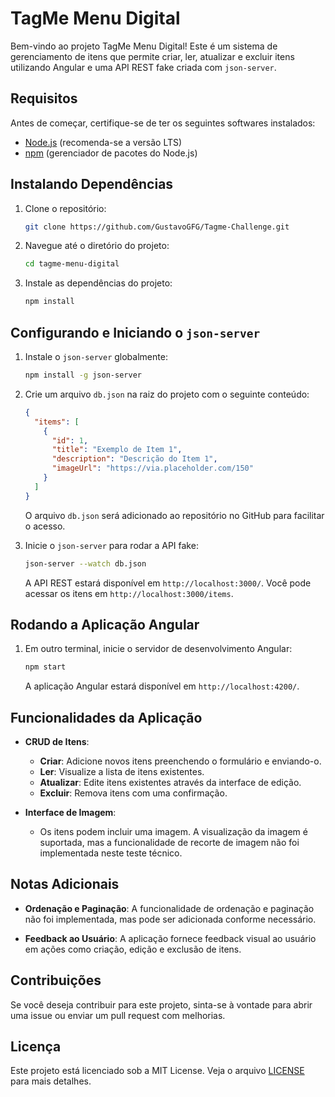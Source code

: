 # TagMe Menu Digital

Bem-vindo ao projeto TagMe Menu Digital! Este é um sistema de gerenciamento de itens que permite criar, ler, atualizar e excluir itens utilizando Angular e uma API REST fake criada com `json-server`.

## Requisitos

Antes de começar, certifique-se de ter os seguintes softwares instalados:

- [Node.js](https://nodejs.org/) (recomenda-se a versão LTS)
- [npm](https://www.npmjs.com/) (gerenciador de pacotes do Node.js)

## Instalando Dependências

1. Clone o repositório:

   ```bash
   git clone https://github.com/GustavoGFG/Tagme-Challenge.git
   ```

2. Navegue até o diretório do projeto:

   ```bash
   cd tagme-menu-digital
   ```

3. Instale as dependências do projeto:

   ```bash
   npm install
   ```

## Configurando e Iniciando o `json-server`

1. Instale o `json-server` globalmente:

   ```bash
   npm install -g json-server
   ```

2. Crie um arquivo `db.json` na raiz do projeto com o seguinte conteúdo:

   ```json
   {
     "items": [
       {
         "id": 1,
         "title": "Exemplo de Item 1",
         "description": "Descrição do Item 1",
         "imageUrl": "https://via.placeholder.com/150"
       }
     ]
   }
   ```

   O arquivo `db.json` será adicionado ao repositório no GitHub para facilitar o acesso.

3. Inicie o `json-server` para rodar a API fake:

   ```bash
   json-server --watch db.json
   ```

   A API REST estará disponível em `http://localhost:3000/`. Você pode acessar os itens em `http://localhost:3000/items`.

## Rodando a Aplicação Angular

1. Em outro terminal, inicie o servidor de desenvolvimento Angular:

   ```bash
   npm start
   ```

   A aplicação Angular estará disponível em `http://localhost:4200/`.

## Funcionalidades da Aplicação

- **CRUD de Itens**:

  - **Criar**: Adicione novos itens preenchendo o formulário e enviando-o.
  - **Ler**: Visualize a lista de itens existentes.
  - **Atualizar**: Edite itens existentes através da interface de edição.
  - **Excluir**: Remova itens com uma confirmação.

- **Interface de Imagem**:
  - Os itens podem incluir uma imagem. A visualização da imagem é suportada, mas a funcionalidade de recorte de imagem não foi implementada neste teste técnico.

## Notas Adicionais

- **Ordenação e Paginação**: A funcionalidade de ordenação e paginação não foi implementada, mas pode ser adicionada conforme necessário.

- **Feedback ao Usuário**: A aplicação fornece feedback visual ao usuário em ações como criação, edição e exclusão de itens.

## Contribuições

Se você deseja contribuir para este projeto, sinta-se à vontade para abrir uma issue ou enviar um pull request com melhorias.

## Licença

Este projeto está licenciado sob a MIT License. Veja o arquivo [LICENSE](LICENSE) para mais detalhes.
